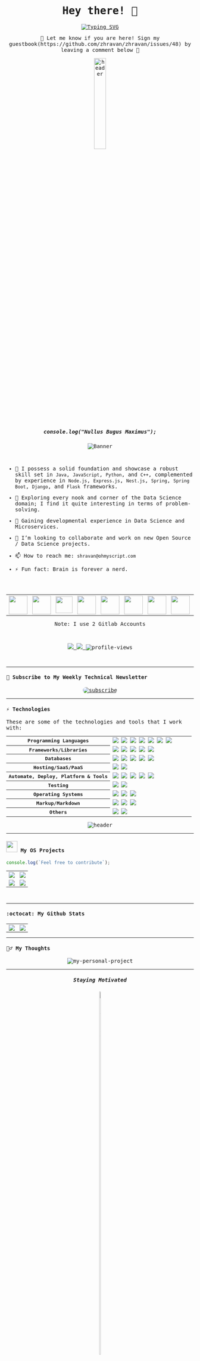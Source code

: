<samp>
  
<p align="center">
  <h1 align="center">Hey there! 👋  </h1>
</p>

<p align="center">
  <a href="https://git.io/typing-svg"><img src="https://readme-typing-svg.demolab.com?font=Noto+Sans+Phags-pa&weight=900&size=15&letterSpacing=-0.30px&duration=1000&pause=100&background=1C1F3B00&center=true&multiline=true&repeat=false&width=460&height=70&lines=From+breaking+things+apart+to+building+them+better...;%E2%80%8E;A+byte-sized+perpetual+prototype+tinkerer" alt="Typing SVG" /></a>
</p>

<p align="center"> 👋 Let me know if you are here! Sign my guestbook(https://github.com/zhravan/zhravan/issues/48) by leaving a comment below 💟   </p>

<p align="center">
  <img align="center" width="25%" src="/assets/dino.png" alt="header"/>
  <br>
  <h5 align="center">console.log("Nullus Bugus Maximus");</h5>
</p>

<p align="center">
  <img src="assets/bannerv1.png" alt="Banner"/>
</p>


<br>

- 🔭 I possess a solid foundation and showcase a robust skill set in `Java`, `JavaScript`, `Python`, and `C++`, complemented by experience in `Node.js`, `Express.js`, `Nest.js`, `Spring`, `Spring Boot`, `Django`, and `Flask` frameworks.
  
- 🐾 Exploring every nook and corner of the Data Science domain; I find it quite interesting in terms of problem-solving.
  
- 🌱 Gaining developmental experience in Data Science and Microservices.
  
- 👯 I’m looking to collaborate and work on new Open Source / Data Science projects.
  
- 📫 How to reach me: `shravan@ohmyscript.com`
  
- ⚡ Fun fact: Brain is forever a nerd.

<br><br>

<table align="center">
  <tr>
    <td>
      <a title="Portfolio" href="https://ohmyscript.com/">
        <img src="https://iamskb258154309.files.wordpress.com/2020/07/cropped-circle-cropped.png" width="50" height="50" />
      </a>
    </td>
    <td>
      <a title="DEV.to" href="https://dev.to/zhravan">
        <img src="https://cdn3.iconfinder.com/data/icons/logos-and-brands-adobe/512/84_Dev-512.png" width="50" height="50" />
      </a>
    </td>
    <td>
      <a title="Medium" href="https://medium.com/@zhravan">
        <img src="https://github.com/user-attachments/assets/73c991d4-65f1-4aff-88d2-9812b0c4e281" width="45" height="45" />
      </a>
    </td>
    <td>
      <a title="LinkedIn" href="https://www.linkedin.com/in/zhravan/">
        <img src="https://img.icons8.com/?size=256&id=60ZV_wYC0BM2&format=png" width="50" height="50" />
      </a>
    </td>
    <td>
      <a title="Email" href="mailto:shravan@ohmyscript.com">
        <img src="https://cdn4.iconfinder.com/data/icons/social-media-and-logos-11/32/Logo_Gmail_envelope_letter_email-512.png" width="50" height="50" />
      </a>
    </td>
    <td>
      <a title="Stackoverflow" href="https://stackoverflow.com/users/11899809/zhravan">
        <img src="https://github.com/user-attachments/assets/b8a777a5-fbb8-4780-a6bc-d23778dfcf11" width="50" height="50" />
      </a>
    </td>
    <td>
      <a title="Twitter" href="https://x.com/zhravan">
        <img src="https://github.com/user-attachments/assets/49e0ec34-c834-4637-aa57-5fa2bde56a80" width="50" height="50" />
      </a>
    </td>
    <td>
      <!--https://cdn4.iconfinder.com/data/icons/35-education-and-school-4/512/08_Calenday-512.png-->
      <a title="cal.com" href="https://cal.com/zhravan">        
        <img src="https://3620107743-files.gitbook.io/~/files/v0/b/gitbook-x-prod.appspot.com/o/spaces%2FpmUOqZjfGqNkiPmqgnMv%2Fuploads%2F9Qaq1hlaTcqKfrc9k4OG%2Fimage.png?alt=media&token=1ffe8530-19ff-4aea-b020-a99cdc224ce1" width="50" height="50" />
      </a>
    </td>
    <td>
      <a title="GitLab" href="https://gitlab.com/shravan_20">
        <img src="https://github.com/user-attachments/assets/bd5a8a66-2e66-42ba-b36f-ace7d487b7bc" width="40" height="40" />
      </a>
    </td>
    <td>
    <a title="GitLab" href="https://gitlab.com/zhravan">
        <img src="https://github.com/user-attachments/assets/50bf21b4-0767-46e0-bab6-79299ac15745" width="40" height="40" />
      </a>
    </td>
</table>

<p align="center">Note: I use 2 Gitlab Accounts</p>

<br>

<p align="center">
  <a href="https://github.com/zhravan" target="_blank">
    <img src="https://img.shields.io/github/followers/zhravan?label=Follow%20Me&style=social"/>
  </a>
  
  <a href="https://ohmyfork.dev" target="_blank">
    <img src="https://img.shields.io/badge/check-portfolio-pink?style=flat-square&logo=jupyter&logoColor=red"/>
  </a>

  <img src="https://komarev.com/ghpvc/?username=zhravan&label=Profile+Views" alt="profile-views">
</p>




<br>

---


#### 💌 Subscribe to My Weekly Technical Newsletter


<p align="center">
<a href="https://newsletter.ohmyscript.com/" target="_blank"><img src="https://dev-to-uploads.s3.amazonaws.com/uploads/articles/bxkmbbensmp91vst5vm9.png" alt="subscribe" style="border-radius:10px;"></a>
</p>

---

#### ⚡ Technologies

These are some of the technologies and tools that I work with:

<table style="width:100%" align="center">
 <tr>
    <th>Programming Languages</th>
    <td> 
      <img src="https://img.shields.io/badge/-JavaScript-black?style=flat-square&logo=javascript" />
      <img src="https://img.shields.io/badge/-Nodejs-339933?style=flat-square&logo=Node.js&logoColor=white" />
      <img src="https://img.shields.io/badge/-TypeScript-007ACC?style=flat-square&logo=typescript&logoColor=white" />      
      <img src="https://img.shields.io/badge/-Java-007396?style=flat-square&logo=openjdk" />
      <img src="https://img.shields.io/badge/-PHP-787CB5?style=flat-square&logo=PHP&logoColor=black" />
      <img src="https://img.shields.io/badge/-C++-787CB5?style=flat-square&logo=c%2B%2B&logoColor=Crayola" />
      <img src="https://img.shields.io/badge/-Python-ffff47?style=flat-square&logo=python" />      
   </td>
  </tr>
  <tr>
    <th>Frameworks/Libraries</th>
    <td>
      <img src="https://img.shields.io/badge/-Express.js-000000?style=flat-square&logo=express&logoColor=white" />
      <img src="https://img.shields.io/badge/-NestJS-black?style=flat-square&logo=nestjs&logoColor=red" />
      <img src="https://img.shields.io/badge/Spring_Boot-grey.svg?&style=flat-square&logo=spring-boot&logoColor=light-green" />
      <img src="https://img.shields.io/badge/-React.js-black?style=flat-square&logo=react&logoColor=Crayola" />
      <img src="https://img.shields.io/badge/-redux-black?style=flat-square&logo=redux&logoColor=violet" />
    </td>
  </tr>
  <tr>
    <th>Databases</th>
    <td>
      <img src="https://img.shields.io/badge/-MongoDB-black?style=flat-square&logo=mongodb" />
      <img src="https://img.shields.io/badge/PostgreSQL-316192.svg?&style=flat-square&logo=postgresql&logoColor=white" />
      <img src="https://img.shields.io/badge/-MySQL-4479A1?style=flat-square&logo=mysql&logoColor=white" />
      <img src="https://img.shields.io/badge/SQLite-07405E?style=flat-square&logo=sqlite&logoColor=white" />
      <img src="https://img.shields.io/badge/-Redis-DC382D?style=flat-square&logo=redis&logoColor=white" />
    </td>
  </tr>
  <tr>
    <th>Hosting/SaaS/PaaS</th>
    <td>
      <img src="https://img.shields.io/badge/Firebase-FFCA28?style=flat-square&logo=firebase&logoColor=white" />
      <img src="https://img.shields.io/badge/heroku%20-%23430098.svg?&style=flat-square&logo=heroku&logoColor=white" />
    </td>
  </tr>
  <tr>
    <th>Automate, Deploy, Platform & Tools</th>
    <td>
      <img src="https://img.shields.io/badge/-Docker-2496ED?style=flat-square&logo=docker&logoColor=white" />
      <img src="https://img.shields.io/badge/-Jenkins-DC382D?style=flat-square&logo=jenkins&logoColor=white" />
      <img src="https://img.shields.io/badge/-Git-black?style=flat-square&logo=git" /> 
      <img src="https://img.shields.io/badge/nginx%20-%23009639.svg?&style=flat-square&logo=nginx&logoColor=white" /> 
      <img src="https://img.shields.io/badge/-GitHub-181717?style=flat-square&logo=github" />
    </td>
  </tr>
  <tr>
    <th>Testing</th>
    <td>
      <img src="https://img.shields.io/badge/-Mocha-%238D6748?style=flat-square&logo=mocha&logoColor=white" />
      <img src="https://img.shields.io/badge/Junit5-25A162.svg?&style=flat-square&logo=postgresql&logoColor=white" />
    </td>
  </tr>
  <tr>
    <th>Operating Systems</th>
    <td>
      <img src="https://img.shields.io/badge/Linux-FCC624?style=flat-square&logo=linux&logoColor=black" />
      <img src="https://img.shields.io/badge/Windows-0078D6?style=flat-square&logo=windows&logoColor=white" />
      <img src="https://img.shields.io/badge/mac%20os-000000.svg?&style=flat-square&logo=apple&logoColor=white" />
    </td>
  </tr>
  <tr>
    <th>Markup/Markdown</th>
    <td>
      <img src="https://img.shields.io/badge/-HTML5-E34F26?style=flat-square&logo=html5&logoColor=white" />
      <img src="https://img.shields.io/badge/Markdown-%23000000.svg?&style=flat-square&logo=markdown&logoColor=white" />
      <img src="https://img.shields.io/badge/-CSS3-1572B6?style=flat-square&logo=css3" />
    </td>
  </tr>
  <tr>
    <th>Others</th>
    <td>
      <img src="https://img.shields.io/badge/-RaspberryPi-C51A4A?style=flat-square&logo=raspberry-pi&logoColor=white" />
      <img src="https://img.shields.io/badge/-Arduino-00979D?style=flat-square&logo=Arduino&logoColor=white" />
    </td>
  </tr>
  
</table>


<p align="center">
  <img src="assets/header.png" alt="header"/>
</p>


---

#### <img src="https://media.giphy.com/media/WUlplcMpOCEmTGBtBW/giphy.gif" width="30"> My OS Projects  

```javascript
console.log(`Feel free to contribute`);
```

<table style="width:100%" align="center">
  <tr>
    <td>
      <a href="https://github.com/zhravan/LearningResources">
        <img src="https://github-readme-stats.vercel.app/api/pin/?username=zhravan&repo=LearningResources&theme=algolia" />
      </a>
    </td>
    <td>
      <a href="https://github.com/zhravan/github-readme-quotes">
        <img src="https://github-readme-stats.vercel.app/api/pin/?username=zhravan&repo=github-readme-quotes&theme=algolia" />
      </a>
    </td>
  </tr>
  <tr>
    <td>
      <a href="https://github.com/zhravan/software-installation-guides">
        <img src="https://github-readme-stats.vercel.app/api/pin/?username=zhravan&repo=software-installation-guides&theme=algolia" />
      </a>
    </td>
    <td>
      <a href="https://github.com/idodav/sharkio">
        <img src="https://github-readme-stats.vercel.app/api/pin/?username=Oferlis&repo=sharkio&theme=algolia" />
      </a>
    </td>
  </tr>
</table>


<br>


---

#### :octocat:  My Github Stats

<table align="center">
  <tr>
    <td align="center">
      <a href="https://github.com/zhravan">
        <img src="https://github-readme-stats.vercel.app/api?username=zhravan&show_icons=true&theme=algolia" />
      </a>
    </td>
    <td align="center">
      <a href="https://github.com/zhravan">
        <img src="https://github-readme-streak-stats-one-mocha.vercel.app?user=zhravan&theme=algolia" />
      </a>
    </td>
  </tr>
</table>


---

#### :lotus_position_man: My Thoughts

<p align="center">
  <img src="https://github-readme-quotes-bay.vercel.app/quote?&theme=algolia&quotesUrl=https://gist.githubusercontent.com/zhravan/3675eec603b22134e185e50e6fa3ef72/raw/911d1ea7f320cfb6d8826ef5ad24ab9975772d3d/quotes.json" alt="my-personal-project"/>
</p>


---

<p align="center">
  <h5 align="center"> Staying Motivated </h5>
</p>

<p align="center">
<a href="https://liberapay.com/zhravan" target="_blank"><img src="https://github.com/user-attachments/assets/998c2682-237d-4af9-b181-d88cebcd4184" alt="Liberpay" height="50%" width="5%" ></a>
</p>

---

</samp>
